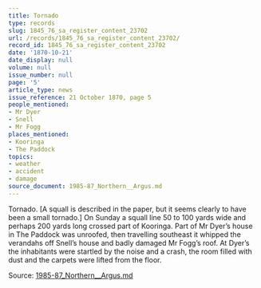 ```yaml
---
title: Tornado
type: records
slug: 1845_76_sa_register_content_23702
url: /records/1845_76_sa_register_content_23702/
record_id: 1845_76_sa_register_content_23702
date: '1870-10-21'
date_display: null
volume: null
issue_number: null
page: '5'
article_type: news
issue_reference: 21 October 1870, page 5
people_mentioned:
- Mr Dyer
- Snell
- Mr Fogg
places_mentioned:
- Kooringa
- The Paddock
topics:
- weather
- accident
- damage
source_document: 1985-87_Northern__Argus.md
---
```


Tornado.  [A squall is described in the paper, but it seems clearly to have been a small tornado.]  On Sunday a squall line 50 to 100 yards wide and perhaps 200 yards long crossed part of Kooringa.  Part of Mr Dyer’s house in The Paddock was unroofed, then travelling southeast it whipped the verandahs off Snell’s house and badly damaged Mr Fogg’s roof.  At Dyer’s the inhabitants were startled by the noise and a crash, the room filled with dust and the carpets were lifted from the floor.

Source: [1985-87_Northern__Argus.md](/downloads/markdown/1985-87_Northern__Argus.md)
